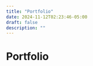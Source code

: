 ```yaml
---
title: "Portfolio"
date: 2024-11-12T02:23:46-05:00
draft: false
description: ""
---
```


# Portfolio
